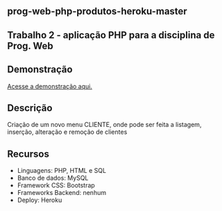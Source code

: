 ## prog-web-php-produtos-heroku-master

## Trabalho 2 - aplicação PHP para a disciplina de Prog. Web

## Demonstração

[Acesse a demonstração aqui.](http://shrouded-badlands-47857.herokuapp.com/)

## Descrição

Criação de um novo menu CLIENTE, onde pode ser feita a listagem, inserção, alteração e remoção de clientes

## Recursos

- Linguagens: PHP, HTML e SQL
- Banco de dados: MySQL
- Framework CSS: Bootstrap
- Frameworks Backend: nenhum
- Deploy: Heroku
